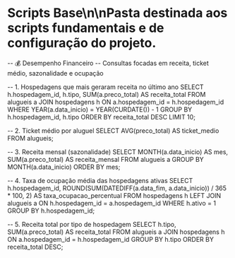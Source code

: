 # Scripts Base\n\nPasta destinada aos scripts fundamentais e de configuração do projeto.

-- 💰 Desempenho Financeiro
-- Consultas focadas em receita, ticket médio, sazonalidade e ocupação

-- 1. Hospedagens que mais geraram receita no último ano
SELECT h.hospedagem_id, h.tipo, SUM(a.preco_total) AS receita_total
FROM alugueis a
JOIN hospedagens h ON a.hospedagem_id = h.hospedagem_id
WHERE YEAR(a.data_inicio) = YEAR(CURDATE()) - 1
GROUP BY h.hospedagem_id, h.tipo
ORDER BY receita_total DESC
LIMIT 10;

-- 2. Ticket médio por aluguel
SELECT AVG(preco_total) AS ticket_medio
FROM alugueis;

-- 3. Receita mensal (sazonalidade)
SELECT MONTH(a.data_inicio) AS mes, SUM(a.preco_total) AS receita_mensal
FROM alugueis a
GROUP BY MONTH(a.data_inicio)
ORDER BY mes;

-- 4. Taxa de ocupação média das hospedagens ativas
SELECT h.hospedagem_id, 
       ROUND(SUM(DATEDIFF(a.data_fim, a.data_inicio)) / 365 * 100, 2) AS taxa_ocupacao_percentual
FROM hospedagens h
LEFT JOIN alugueis a ON h.hospedagem_id = a.hospedagem_id
WHERE h.ativo = 1
GROUP BY h.hospedagem_id;

-- 5. Receita total por tipo de hospedagem
SELECT h.tipo, SUM(a.preco_total) AS receita_total
FROM alugueis a
JOIN hospedagens h ON a.hospedagem_id = h.hospedagem_id
GROUP BY h.tipo
ORDER BY receita_total DESC;

